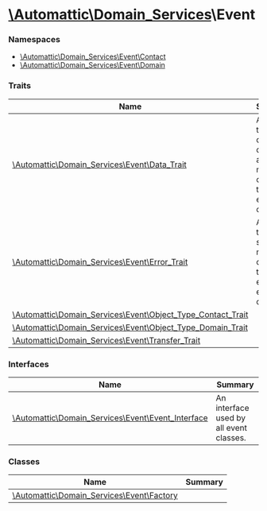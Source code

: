 # [\Automattic](../namespaces/automattic.md)[\Domain_Services](../namespaces/automattic-domain-services.md)\Event

### Namespaces

* [\Automattic\Domain_Services\Event\Contact](../namespaces/automattic-domain-services-event-contact.md)
* [\Automattic\Domain_Services\Event\Domain](../namespaces/automattic-domain-services-event-domain.md)

### Traits

| Name | Summary |
|------|---------|
| [\Automattic\Domain_Services\Event\Data_Trait](../classes/Automattic-Domain-Services-Event-Data-Trait.md) | A trait that defines data access methods common to all event classes. |
| [\Automattic\Domain_Services\Event\Error_Trait](../classes/Automattic-Domain-Services-Event-Error-Trait.md) | A trait that specifies methods common to all error event classes. |
| [\Automattic\Domain_Services\Event\Object_Type_Contact_Trait](../classes/Automattic-Domain-Services-Event-Object-Type-Contact-Trait.md) |  |
| [\Automattic\Domain_Services\Event\Object_Type_Domain_Trait](../classes/Automattic-Domain-Services-Event-Object-Type-Domain-Trait.md) |  |
| [\Automattic\Domain_Services\Event\Transfer_Trait](../classes/Automattic-Domain-Services-Event-Transfer-Trait.md) |  |

### Interfaces

| Name | Summary |
|------|---------|
| [\Automattic\Domain_Services\Event\Event_Interface](../classes/Automattic-Domain-Services-Event-Event-Interface.md) | An interface used by all event classes. |

### Classes

| Name | Summary |
|------|---------|
| [\Automattic\Domain_Services\Event\Factory](../classes/Automattic-Domain-Services-Event-Factory.md) |  |
